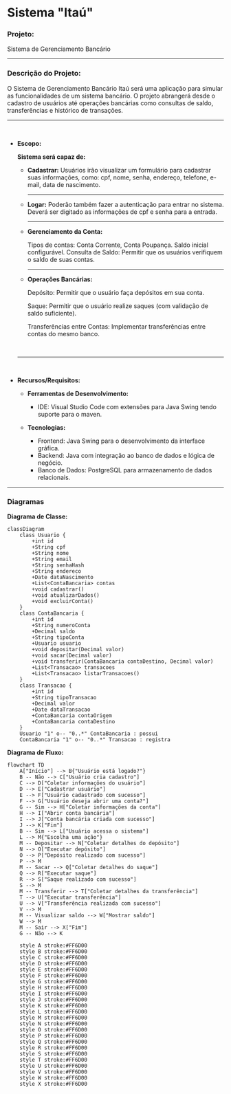 # Sistema "Itaú"

### **Projeto:**

Sistema de Gerenciamento Bancário

<hr>

### **Descrição do Projeto:**

O Sistema de Gerenciamento Bancário Itaú será uma aplicação para simular as funcionalidades de um sistema bancário. O projeto abrangerá desde o cadastro de usuários até operações bancárias como consultas de saldo, transferências e histórico de transações.
    <hr>
    <br>
- **Escopo:**
    
     **Sistema será capaz de:**
        
    - **Cadastrar:**
        Usuários irão visualizar um formulário para cadastrar suas informações, como: cpf, nome, senha, endereço, telefone, e-mail, data de nascimento.
        <hr>
    - **Logar:**
        Poderão também fazer a autenticação para entrar no sistema. Deverá ser digitado as informações de cpf e senha para a entrada.
        <hr>
    - **Gerenciamento da Conta:**
        
        Tipos de contas: Conta Corrente, Conta Poupança.
        Saldo inicial configurável.
        Consulta de Saldo: Permitir que os     usuários verifiquem o saldo de suas contas.
        <hr>
    - **Operações Bancárias:**
        
        Depósito: Permitir que o usuário faça depósitos em sua conta.

        Saque: Permitir que o usuário realize saques (com validação de saldo suficiente).
        
        Transferências entre Contas: Implementar transferências entre contas do mesmo banco.
    
    <br>
    
    <hr>


    <br>
- **Recursos/Requisitos:**
    - **Ferramentas de Desenvolvimento:**
        - IDE: Visual Studio Code com extensões para Java Swing tendo suporte para o maven.

    - **Tecnologias:**
        - Frontend: Java Swing para o desenvolvimento da interface gráfica.
        - Backend: Java com integração ao banco de dados e lógica de negócio.
        - Banco de Dados: PostgreSQL para armazenamento de dados relacionais.

<hr>

### **Diagramas**

**Diagrama de Classe:**
```mermaid
classDiagram
    class Usuario {
        +int id
        +String cpf
        +String nome
        +String email
        +String senhaHash
        +String endereco
        +Date dataNascimento
        +List<ContaBancaria> contas
        +void cadastrar()
        +void atualizarDados()
        +void excluirConta()
    }
    class ContaBancaria {
        +int id
        +String numeroConta
        +Decimal saldo
        +String tipoConta
        +Usuario usuario
        +void depositar(Decimal valor)
        +void sacar(Decimal valor)
        +void transferir(ContaBancaria contaDestino, Decimal valor)
        +List<Transacao> transacoes
        +List<Transacao> listarTransacoes()
    }
    class Transacao {
        +int id
        +String tipoTransacao
        +Decimal valor
        +Date dataTransacao
        +ContaBancaria contaOrigem
        +ContaBancaria contaDestino
    }
    Usuario "1" o-- "0..*" ContaBancaria : possui
    ContaBancaria "1" o-- "0..*" Transacao : registra
```
**Diagrama de Fluxo:**

```mermaid
flowchart TD
    A["Início"] --> B{"Usuário está logado?"}
    B -- Não --> C["Usuário cria cadastro"]
    C --> D["Coletar informações do usuário"]
    D --> E["Cadastrar usuário"]
    E --> F["Usuário cadastrado com sucesso"]
    F --> G["Usuário deseja abrir uma conta?"]
    G -- Sim --> H["Coletar informações da conta"]
    H --> I["Abrir conta bancária"]
    I --> J["Conta bancária criada com sucesso"]
    J --> K["Fim"]
    B -- Sim --> L["Usuário acessa o sistema"]
    L --> M{"Escolha uma ação"}
    M -- Depositar --> N["Coletar detalhes do depósito"]
    N --> O["Executar depósito"]
    O --> P["Depósito realizado com sucesso"]
    P --> M
    M -- Sacar --> Q["Coletar detalhes do saque"]
    Q --> R["Executar saque"]
    R --> S["Saque realizado com sucesso"]
    S --> M
    M -- Transferir --> T["Coletar detalhes da transferência"]
    T --> U["Executar transferência"]
    U --> V["Transferência realizada com sucesso"]
    V --> M
    M -- Visualizar saldo --> W["Mostrar saldo"]
    W --> M
    M -- Sair --> X["Fim"]
    G -- Não --> K

    style A stroke:#FF6D00
    style B stroke:#FF6D00
    style C stroke:#FF6D00
    style D stroke:#FF6D00
    style E stroke:#FF6D00
    style F stroke:#FF6D00
    style G stroke:#FF6D00
    style H stroke:#FF6D00
    style I stroke:#FF6D00
    style J stroke:#FF6D00
    style K stroke:#FF6D00
    style L stroke:#FF6D00
    style M stroke:#FF6D00
    style N stroke:#FF6D00
    style O stroke:#FF6D00
    style P stroke:#FF6D00
    style Q stroke:#FF6D00
    style R stroke:#FF6D00
    style S stroke:#FF6D00
    style T stroke:#FF6D00
    style U stroke:#FF6D00
    style V stroke:#FF6D00
    style W stroke:#FF6D00
    style X stroke:#FF6D00

```